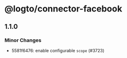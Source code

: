 # @logto/connector-facebook

## 1.1.0

### Minor Changes

- 5581f6476: enable configurable `scope` (#3723)
